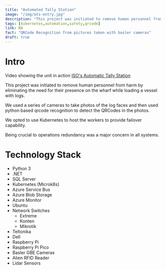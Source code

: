```yaml
---
title: "Automated Tally Station"
image: "/img/ats-entry.jpg"
description: "This project was initiated to remove human personnel from harm by eliminating the need for their presence on the wharf while loading a vessel with logs."
tags: [kubernetes,automation,safety,qrcode]
link: NA
fact: "QRCode Recognition from pictures taken with basler cameras"
draft: true
---
```


# Intro

Video showing the unit in action [ISO's Automatic Tally Station](https://www.youtube.com/watch?v=BjyXEOOvjJI)

This project was initiated to remove human personnel from harm by eliminating the need for their presence on the wharf while loading a vessel with logs.

We used a series of cameras to take photos of the log faces and then used python based qrcode recognition to detect the QRCodes in the photos.

We opted to use Kubernetes to host the workers to provide failover capability.

Being crucial to operations redundancy was a major concern in all systems.

# Technology Stack
- Python 3
- .NET
- SQL Server
- Kubernetes (Microk8s)
- Azure Service Bus
- Azure Blob Storage
- Azure Monitor
- Ubuntu
- Network Switches
  - Extreme
  - Konten
  - Mikrotik
- Teltonika
- Dell
- Raspberry Pi
- Raspberry Pi Pico
- Basler GBE Cameras
- Alien RFID Reader
- Lidar Sensors